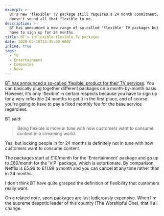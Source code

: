 ```yaml
---
excerpt: >-
  BT's new 'flexible' TV package still requires a 24 month commitment, which
  doesn't sound all that flexible to me.
description: >-
  BT has announced a new range of so-called 'flexible' TV packages but you still
  have to sign up for 24 months.
title: BT's inflexible flexible TV packages
date: 2020-02-18T11:45:00.000Z
inline: true
tags:
  - TV
  - Entertainment
  - Companies
  - News
---
```

[BT has announced a so-called 'flexible' product for their TV services](https://www.theguardian.com/business/2020/feb/18/bt-ready-to-break-with-tradition-to-chase-netflix-generation). You can basically plug together different packages on a month-by-month basis. However, it's only 'flexible' in certain respects because you have to sign up for a very inflexible 24 months to get it in the first place, and of course you're going to have to pay a fixed monthly fee for the base service regardless.

BT said:

> Being flexible is more in tune with how customers want to consume content in a streaming world.

Yes, but locking people in for 24 months is definitely not in tune with how customers want to consume content.

The packages start at £10/month for the 'Entertainment' package and go up to £60/month for the 'VIP' package, which is extortionate. By comparison, Netflix is £5.99 to £11.99 a month and you can cancel at any time rather than in 24 months.

I don't think BT have quite grasped the definition of flexibility that customers really want.

On a related note, sport packages are just ludicrously expensive. When I'm the supreme despotic leader of this country (The Worshipful One), that'll all change.


